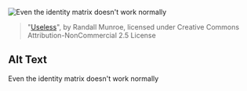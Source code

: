 ![Even the identity matrix doesn't work normally](https://imgs.xkcd.com/comics/useless.jpg)
> "[Useless](https://xkcd.com/55/)", by Randall Munroe, licensed under Creative Commons Attribution-NonCommercial 2.5 License

## Alt Text
Even the identity matrix doesn't work normally
